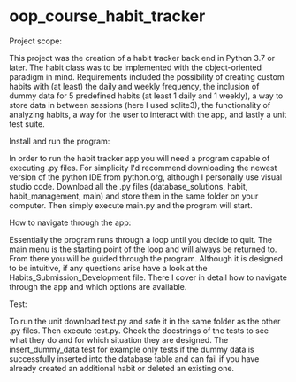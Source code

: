 # oop_course_habit_tracker

Project scope:

This project was the creation of a habit tracker back end in Python 3.7 or later. The habit class was to be implemented with the object-oriented paradigm in mind.
Requirements included the possibility of creating custom habits with (at least) the daily and weekly frequency, the inclusion of dummy data for 5 predefined habits
(at least 1 daily and 1 weekly), a way to store data in between sessions (here I used sqlite3), the functionality of analyzing habits, a way for the user to interact
with the app, and lastly a unit test suite.

Install and run the program:

In order to run the habit tracker app you will need a program capable of executing .py files. For simplicity I'd recommend downloading the newest version of the python IDE
from python.org, although I personally use visual studio code. 
Download all the .py files (database_solutions, habit, habit_management, main) and store them in the same folder on your computer. Then simply execute main.py and the program will start.

How to navigate through the app:

Essentially the program runs through a loop until you decide to quit. 
The main menu is the starting point of the loop and will always be returned to. From there you will be guided through the program.
Although it is designed to be intuitive, if any questions arise have a look at the Habits_Submission_Development file. 
There I cover in detail how to navigate through the app and which options are available.

Test:

To run the unit download test.py and safe it in the same folder as the other .py files. Then execute test.py. Check the docstrings of the tests to see what they do
and for which situation they are designed. The insert_dummy_data test for example only tests if the dummy data is successfully inserted into the database table and can fail
if you have already created an additional habit or deleted an existing one.
